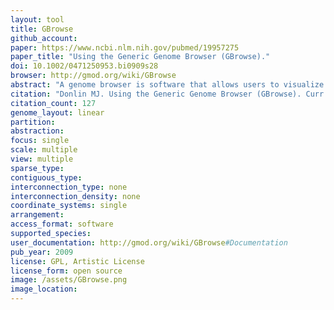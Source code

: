 ```yaml
---
layout: tool 
title: GBrowse
github_account: 
paper: https://www.ncbi.nlm.nih.gov/pubmed/19957275
paper_title: "Using the Generic Genome Browser (GBrowse)."
doi: 10.1002/0471250953.bi0909s28
browser: http://gmod.org/wiki/GBrowse
abstract: "A genome browser is software that allows users to visualize DNA, protein, or other sequence features within the context of a reference sequence, such as a chromosome or contig. The Generic Genome Browser (GBrowse) is an open‐source browser developed as part of the Generic Model Organism Database project (Stein et al., 2002). GBrowse can be configured to display genomic sequence features for any organism and is the browser used for the model organisms Drosophila melanogaster (Grumbling and Strelets, 2006) and Caenorhabditis elegans (Schwarz et al., 2006), among others. The software package can be downloaded from the Web and run on a Windows, Mac OS X, or Unix‐type system. Version 1.64, as described in the original protocol, was released in November 2005, but the software is under active development and new versions are released about every six months. This update includes instructions on updating existing data sources with new files from NCBI. Curr. Protoc. Bioinform. 28:9.9.1‐9.9.25. © 2009 by John Wiley & Sons, Inc"
citation: "Donlin MJ. Using the Generic Genome Browser (GBrowse). Curr Protoc Bioinformatics. 2009;Chapter 9: Unit 9.9."
citation_count: 127
genome_layout: linear
partition: 
abstraction: 
focus: single
scale: multiple
view: multiple
sparse_type: 
contiguous_type: 
interconnection_type: none
interconnection_density: none
coordinate_systems: single
arrangement: 
access_format: software
supported_species: 
user_documentation: http://gmod.org/wiki/GBrowse#Documentation
pub_year: 2009
license: GPL, Artistic License
license_form: open source
image: /assets/GBrowse.png
image_location: 
---
```

